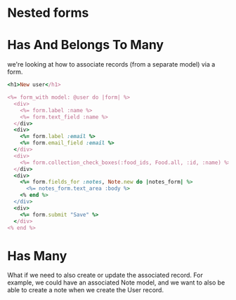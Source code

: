 # Nested forms

# Has And Belongs To Many
we're looking at how to associate records (from a separate model) via a form.
```ruby
<h1>New user</h1>

<%= form_with model: @user do |form| %>
  <div>
    <%= form.label :name %>
    <%= form.text_field :name %>
  </div>
  <div>
    <%= form.label :email %>
    <%= form.email_field :email %>
  </div>
  <div>
    <%= form.collection_check_boxes(:food_ids, Food.all, :id, :name) %>
  </div>
  <div>
    <%= form.fields_for :notes, Note.new do |notes_form| %>
      <%= notes_form.text_area :body %>
    <% end %>
  </div>
  <div>
    <%= form.submit "Save" %>
  </div>
<% end %>
```

# Has Many
What if we need to also create or update the associated record. For example, we could have an associated Note model, and we want to also be able to create a note when we create the User record.

```ruby
```

